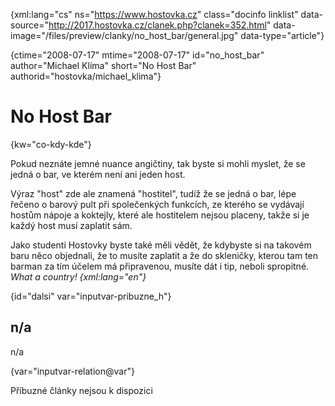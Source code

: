 
{xml:lang="cs" ns="https://www.hostovka.cz" class="docinfo linklist" data-source="http://2017.hostovka.cz/clanek.php?clanek=352.html" data-image="/files/preview/clanky/no\_host\_bar/general.jpg" data-type="article"}

{ctime="2008-07-17" mtime="2008-07-17" id="no\_host\_bar" author="Michael Klíma" short="No Host Bar" authorid="hostovka/michael_klima"}

# No Host Bar

<!-- generated attribute kw by user_udpatekw.sh on 2020-05-12, do not edit -->

{kw="co-kdy-kde"}

Pokud neznáte jemné nuance angičtiny, tak byste si mohli myslet, že se jedná o bar, ve kterém není ani jeden host.

Výraz "host" zde ale znamená "hostitel", tudíž že se jedná o bar, lépe řečeno o barový pult při společenkých funkcích, ze kterého se vydávají hostům nápoje a koktejly, které ale hostitelem nejsou placeny, takže si je každý host musí zaplatit sám.

Jako studenti Hostovky byste také měli vědět, že kdybyste si na takovém baru něco objednali, že to musíte zaplatit a že do skleničky, kterou tam ten barman za tím účelem má připravenou, musíte dát i tip, neboli spropitné. _What a country! {xml:lang="en"}_

{id="dalsi" var="inputvar-pribuzne_h"}

## n/a

n/a

{var="inputvar-relation@var"}

Příbuzné články nejsou k dispozici

